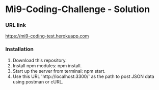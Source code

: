 # Mi9-Coding-Challenge - Solution

### URL link
https://mi9-coding-test.herokuapp.com

### Installation
1. Download this repository.
2. Install npm modules: npm install.
3. Start up the server from terminal: npm start.
4. Use this URL 'http://localhost:3300/' as the path to post JSON data using postman or cURL.

